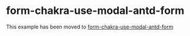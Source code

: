# form-chakra-use-modal-antd-form

This example has been moved to [form-chakra-use-modal-antd-form](../../.././form-chakra-use-modal-antd-form)
